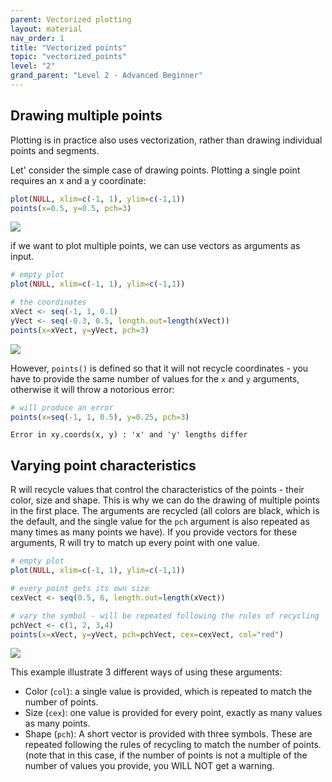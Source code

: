 ```yaml
---
parent: Vectorized plotting 
layout: material 
nav_order: 1
title: "Vectorized points" 
topic: "vectorized_points"
level: "2"
grand_parent: "Level 2 - Advanced Beginner"
---
```




## Drawing multiple points

Plotting is in practice also uses vectorization, rather than drawing individual points and segments.

Let' consider the simple case of drawing points. Plotting a single point requires an x and a y coordinate:

```R
plot(NULL, xlim=c(-1, 1), ylim=c(-1,1))
points(x=0.5, y=0.5, pch=3)
```

![]({{site.url}}{{site.baseurl}}/images/vector_point.png)

if we want to plot multiple points, we can use vectors as arguments as input. 

```R
# empty plot
plot(NULL, xlim=c(-1, 1), ylim=c(-1,1))

# the coordinates
xVect <- seq(-1, 1, 0.1)
yVect <- seq(-0.3, 0.5, length.out=length(xVect))
points(x=xVect, y=yVect, pch=3)
```

![]({{site.url}}{{site.baseurl}}/images/vector_points.png)


However, `points()` is defined so that it will not recycle coordinates - you have to provide the same number of values for the `x` and `y` arguments, otherwise it will throw a notorious error: 

```R
# will produce an error
points(x=seq(-1, 1, 0.5), y=0.25, pch=3)
```
```
Error in xy.coords(x, y) : 'x' and 'y' lengths differ
```

## Varying point characteristics 

R will recycle values that control the characteristics of the points - their color, size and shape. This is why we can do the drawing of multiple points in the first place. The arguments are recycled (all colors are black, which is the default, and the single value for the `pch` argument is also repeated as many times as many points we have). If you provide vectors for these arguments, R will try to match up every point with one value.

```R
# empty plot
plot(NULL, xlim=c(-1, 1), ylim=c(-1,1))

# every point gets its own size
cexVect <- seq(0.5, 6, length.out=length(xVect))

# vary the symbol - will be repeated following the rules of recycling
pchVect <- c(1, 2, 3,4)
points(x=xVect, y=yVect, pch=pchVect, cex=cexVect, col="red")
```


![]({{site.url}}{{site.baseurl}}/images/vector_points_vary.png)

This example illustrate 3 different ways of using these arguments:

- Color (`col`): a single value is provided, which is repeated to match the number of points. 
- Size (`cex`): one value is provided for every point, exactly as many values as many points.
- Shape (`pch`): A short vector is provided with three symbols. These are repeated following the rules of recycling to match the number of points. (note that in this case, if the number of points is not a multiple of the number of values you provide, you WILL NOT get a warning.



